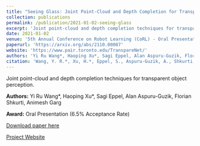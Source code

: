 ```yaml
---
title: "Seeing Glass: Joint Point-Cloud and Depth Completion for Transparent Objects"
collection: publications
permalink: /publication/2021-01-02-seeing-glass
excerpt: 'Joint point-cloud and depth completion techniques for transparent object perception.'
date: 2021-01-02
venue: '5th Annual Conference on Robot Learning (CoRL) - Oral Presentation (6.5% Acceptance Rate)'
paperurl: 'https://arxiv.org/abs/2110.00087'
website: 'https://www.pair.toronto.edu/TranspareNet/'
authors: 'Yi Ru Wang*, Haoping Xu*, Sagi Eppel, Alan Aspuru-Guzik, Florian Shkurti, Animesh Garg'
citation: 'Wang, Y. R.*, Xu, H.*, Eppel, S., Aspuru-Guzik, A., Shkurti, F., & Garg, A. (2021). Seeing Glass: Joint Point-Cloud and Depth Completion for Transparent Objects. <i>5th Annual Conference on Robot Learning (CoRL)</i>.'
---
```

Joint point-cloud and depth completion techniques for transparent object perception.

**Authors:** Yi Ru Wang*, Haoping Xu*, Sagi Eppel, Alan Aspuru-Guzik, Florian Shkurti, Animesh Garg

**Award:** Oral Presentation (6.5% Acceptance Rate)

[Download paper here](https://arxiv.org/abs/2110.00087)

[Project Website](https://www.pair.toronto.edu/TranspareNet/) 